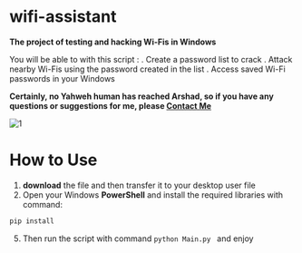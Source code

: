 # wifi-assistant
**The project of testing and hacking Wi-Fis in Windows**

You will be able to with this script :
. Create a password list to crack
. Attack nearby Wi-Fis using the password created in the list
. Access saved Wi-Fi passwords in your Windows

**Certainly, no Yahweh human has reached Arshad, so if you have any questions or suggestions for me, please [Contact Me](melfexmr@gmail.com)**

![1](https://github.com/MrMelfex/wifi-assistant/assets/149225543/bf0c20e0-cc33-4ad9-885a-cab77cede13c)

# How to Use
1) **download** the file and then transfer it to your desktop user file
2) Open your Windows **PowerShell** and install the required libraries with command:
  ```bash
pip install
```
5) Then run the script with command ```python Main.py ```  and enjoy

